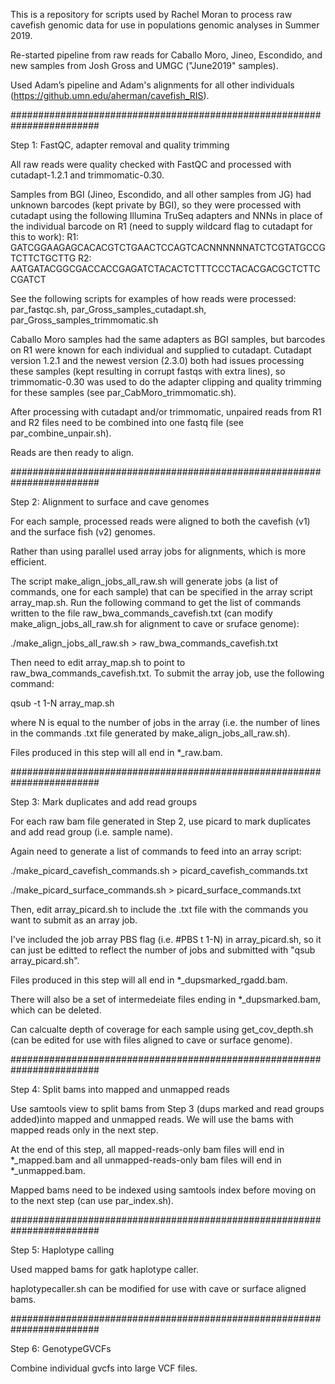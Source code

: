 This is a repository for scripts used by Rachel Moran to process raw cavefish genomic data for use in populations genomic analyses in Summer 2019.


Re-started pipeline from raw reads for Caballo Moro, Jineo, Escondido, and new samples from Josh Gross and UMGC ("June2019" samples).

Used Adam’s pipeline and Adam's alignments for all other individuals (https://github.umn.edu/aherman/cavefish_RIS).


########################################################################

Step 1: FastQC, adapter removal and quality trimming 


All raw reads were quality checked with FastQC and processed with cutadapt-1.2.1 and trimmomatic-0.30.

Samples from BGI (Jineo, Escondido, and all other samples from JG) had unknown barcodes (kept private by BGI), so they were processed with cutadapt using the following Illumina TruSeq adapters and NNNs in place of the individual barcode on R1 (need to supply wildcard flag to cutadapt for this to work):
R1: GATCGGAAGAGCACACGTCTGAACTCCAGTCACNNNNNNATCTCGTATGCCGTCTTCTGCTTG
R2: AATGATACGGCGACCACCGAGATCTACACTCTTTCCCTACACGACGCTCTTCCGATCT

See the following scripts for examples of how reads were processed: 
par_fastqc.sh,
par_Gross_samples_cutadapt.sh,
par_Gross_samples_trimmomatic.sh

Caballo Moro samples had the same adapters as BGI samples, but barcodes on R1 were known for each individual and supplied to cutadapt. Cutadapt version 1.2.1 and the newest version (2.3.0) both had issues processing these samples (kept resulting in corrupt fastqs with extra lines), so trimmomatic-0.30 was used to do the adapter clipping and quality trimming for these samples (see par_CabMoro_trimmomatic.sh).

After processing with cutadapt and/or trimmomatic, unpaired reads from R1 and R2 files need to be combined into one fastq file (see par_combine_unpair.sh).

Reads are then ready to align.


########################################################################

Step 2: Alignment to surface and cave genomes


For each sample, processed reads were aligned to both the cavefish (v1) and the surface fish (v2) genomes.

Rather than using parallel used array jobs for alignments, which is more efficient. 

The script make_align_jobs_all_raw.sh will generate jobs (a list of commands, one for each sample) that can be specified in the array script array_map.sh. Run the following command to get the list of commands written to the file raw_bwa_commands_cavefish.txt (can modify make_align_jobs_all_raw.sh for alignment to cave or sruface genome):

./make_align_jobs_all_raw.sh > raw_bwa_commands_cavefish.txt

Then need to edit array_map.sh to point to raw_bwa_commands_cavefish.txt. To submit the array job, use the following command:

qsub -t 1-N array_map.sh 

where N is equal to the number of jobs in the array (i.e. the number of lines in the commands .txt file generated by make_align_jobs_all_raw.sh).


Files produced in this step will all end in *_raw.bam.



########################################################################

Step 3: Mark duplicates and add read groups


For each raw bam file generated in Step 2, use picard to mark duplicates and add read group (i.e. sample name).

Again need to generate a list of commands to feed into an array script:

./make_picard_cavefish_commands.sh > picard_cavefish_commands.txt

./make_picard_surface_commands.sh > picard_surface_commands.txt

Then, edit array_picard.sh to include the .txt file with the commands you want to submit as an array job.

I've included the job array PBS flag (i.e. #PBS t 1-N) in array_picard.sh, so it can just be editted to reflect the number of jobs and submitted with "qsub array_picard.sh".

Files produced in this step will all end in *_dupsmarked_rgadd.bam.

There will also be a set of intermedeiate files ending in *_dupsmarked.bam, which can be deleted.


Can calcualte depth of coverage for each sample using get_cov_depth.sh (can be edited for use with files aligned to cave or surface genome).


########################################################################

Step 4: Split bams into mapped and unmapped reads


Use samtools view to split bams from Step 3 (dups marked and read groups added)into mapped and unmapped reads. We will use the  bams with mapped reads only in the next step.

At the end of this step, all mapped-reads-only bam files will end in *_mapped.bam and all unmapped-reads-only bam files will end in *_unmapped.bam.

Mapped bams need to be indexed using samtools index before moving on to the next step (can use par_index.sh).



########################################################################

Step 5: Haplotype calling

Used mapped bams for gatk haplotype caller.

haplotypecaller.sh can be modified for use with cave or surface aligned bams.


########################################################################

Step 6: GenotypeGVCFs

Combine individual gvcfs into large VCF files.


